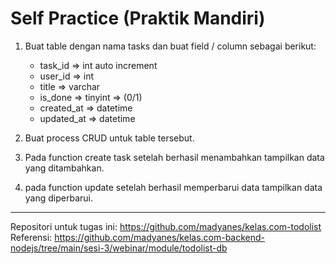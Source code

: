 # Self Practice (Praktik Mandiri)

1. Buat table dengan nama tasks dan buat field / column sebagai berikut:

   - task_id => int auto increment
   - user_id => int
   - title => varchar
   - is_done => tinyint => (0/1)
   - created_at => datetime
   - updated_at => datetime

2. Buat process CRUD untuk table tersebut.
3. Pada function create task setelah berhasil menambahkan tampilkan data yang ditambahkan.
4. pada function update setelah berhasil memperbarui data tampilkan data yang diperbarui.

---

Repositori untuk tugas ini: <https://github.com/madyanes/kelas.com-todolist>
Referensi: <https://github.com/madyanes/kelas.com-backend-nodejs/tree/main/sesi-3/webinar/module/todolist-db>
